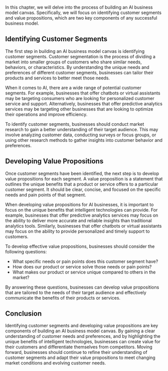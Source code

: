 
In this chapter, we will delve into the process of building an AI business model canvas. Specifically, we will focus on identifying customer segments and value propositions, which are two key components of any successful business model.

Identifying Customer Segments
-----------------------------

The first step in building an AI business model canvas is identifying customer segments. Customer segmentation is the process of dividing a market into smaller groups of customers who share similar needs, behaviors, or characteristics. By understanding the unique needs and preferences of different customer segments, businesses can tailor their products and services to better meet those needs.

When it comes to AI, there are a wide range of potential customer segments. For example, businesses that offer chatbots or virtual assistants may be targeting consumers who are looking for personalized customer service and support. Alternatively, businesses that offer predictive analytics services may be targeting other businesses that are looking to optimize their operations and improve efficiency.

To identify customer segments, businesses should conduct market research to gain a better understanding of their target audience. This may involve analyzing customer data, conducting surveys or focus groups, or using other research methods to gather insights into customer behavior and preferences.

Developing Value Propositions
-----------------------------

Once customer segments have been identified, the next step is to develop value propositions for each segment. A value proposition is a statement that outlines the unique benefits that a product or service offers to a particular customer segment. It should be clear, concise, and focused on the specific needs and pain points of that segment.

When developing value propositions for AI businesses, it is important to focus on the unique benefits that intelligent technologies can provide. For example, businesses that offer predictive analytics services may focus on the ability to deliver more accurate and reliable insights than traditional analytics tools. Similarly, businesses that offer chatbots or virtual assistants may focus on the ability to provide personalized and timely support to customers.

To develop effective value propositions, businesses should consider the following questions:

* What specific needs or pain points does this customer segment have?
* How does our product or service solve those needs or pain points?
* What makes our product or service unique compared to others in the market?

By answering these questions, businesses can develop value propositions that are tailored to the needs of their target audience and effectively communicate the benefits of their products or services.

Conclusion
----------

Identifying customer segments and developing value propositions are key components of building an AI business model canvas. By gaining a clear understanding of customer needs and preferences, and by highlighting the unique benefits of intelligent technologies, businesses can create value for their customers and differentiate themselves from competitors. Moving forward, businesses should continue to refine their understanding of customer segments and adapt their value propositions to meet changing market conditions and evolving customer needs.

